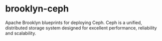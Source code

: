 # brooklyn-ceph
Apache Brooklyn blueprints for deploying Ceph. Ceph is a unified, distributed storage system designed for excellent performance, reliability and scalability.
